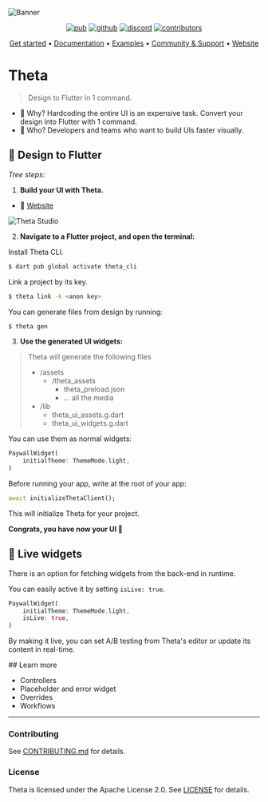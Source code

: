 ![Banner](https://api.buildwiththeta.com/storage/v1/object/public/theta-assets/logos/banner_theta_flutter_colors.jpg)

<p align="center">
  <a href="https://pub.dev/packages/theta"><img src="https://img.shields.io/pub/v/theta?label=pub.dev&logo=dart" alt="pub"></a>
  <a href="https://github.com/buildwiththeta/buildwiththeta"><img src="https://img.shields.io/github/stars/buildwiththeta/buildwiththeta?logo=github" alt="github"></a>
  <a href="https://discord.gg/XGXrGEk4c6"><img src="https://img.shields.io/discord/1110506355728584714?logo=discord" alt="discord"></a>
  <a href="https://github.com/buildwiththeta/buildwiththeta"><img src="https://img.shields.io/github/contributors/buildwiththeta/buildwiththeta?logo=github" alt="contributors"></a>
</p>

<p align="center">
  <a href="https://docs.buildwiththeta.com/en/getting-started">Get started</a> •
  <a href="https://docs.buildwiththeta.com">Documentation</a> •
  <a href="https://github.com/buildwiththeta/buildwiththeta/tree/main/examples/">Examples</a> •
  <a href="https://discord.gg/XGXrGEk4c6">Community & Support</a> •
  <a href="https://buildwiththeta.com">Website</a>
</p>

# Theta

> Design to Flutter in 1 command.

- 🦄 Why? Hardcoding the entire UI is an expensive task. Convert your design into Flutter with 1 command.
- 👥 Who? Developers and teams who want to build UIs faster visually.

## 🧙 Design to Flutter

*Tree steps:*

1. **Build your UI with Theta.**

- 🔗 [Website](https://buildwiththeta.com)

![Theta Studio](https://api.buildwiththeta.com/storage/v1/object/public/theta-assets/covers/263726701.jpg)

2. **Navigate to a Flutter project, and open the terminal:**

Install Theta CLI.

```sh
$ dart pub global activate theta_cli
```

Link a project by its key.

```sh
$ theta link -k <anon key>
```

You can generate files from design by running:

```sh
$ theta gen
```

3. **Use the generated UI widgets:**

> Theta will generate the following files
> - /assets
>    - /theta_assets
>        - theta_preload.json
>        - ... all the media
> - /lib
>    - theta_ui_assets.g.dart
>    - theta_ui_widgets.g.dart

You can use them as normal widgets:

```dart
PaywallWidget(
    initialTheme: ThemeMode.light,
)
```

Before running your app, write at the root of your app:

```dart
await initializeThetaClient();
```

This will initialize Theta for your project.

**Congrats, you have now your UI 🥳**

## 🔴 Live widgets

There is an option for fetching widgets from the back-end in runtime.

You can easily active it by setting `isLive: true`.

```dart
PaywallWidget(
    initialTheme: ThemeMode.light,
    isLive: true,
)
```

By making it live, you can set A/B testing from Theta's editor or update its content in real-time.

## Learn more

- Controllers
- Placeholder and error widget
- Overrides
- Workflows

---

### Contributing

See [CONTRIBUTING.md](https://github.com/buildwiththeta/buildwiththeta/blob/main/CONTRIBUTING.md) for details.

### License

Theta is licensed under the Apache License 2.0. See [LICENSE](https://github.com/buildwiththeta/buildwiththeta/blob/main/LICENSE) for details.

